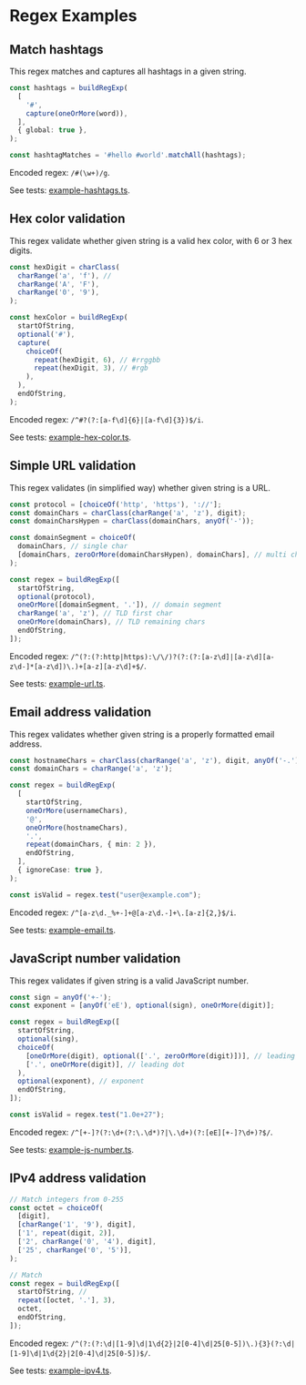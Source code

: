 # Regex Examples

## Match hashtags

This regex matches and captures all hashtags in a given string.

```ts
const hashtags = buildRegExp(
  [
    '#',
    capture(oneOrMore(word)),
  ],
  { global: true },
);

const hashtagMatches = '#hello #world'.matchAll(hashtags);
```

Encoded regex: `/#(\w+)/g`.

See tests: [example-hashtags.ts](../src/__tests__/example-hashtags.ts).

## Hex color validation

This regex validate whether given string is a valid hex color, with 6 or 3 hex digits.

```ts
const hexDigit = charClass(
  charRange('a', 'f'), //
  charRange('A', 'F'),
  charRange('0', '9'),
);

const hexColor = buildRegExp(
  startOfString,
  optional('#'),
  capture(
    choiceOf(
      repeat(hexDigit, 6), // #rrggbb
      repeat(hexDigit, 3), // #rgb
    ),
  ),
  endOfString,
);
```

Encoded regex: `/^#?(?:[a-f\d]{6}|[a-f\d]{3})$/i`.

See tests: [example-hex-color.ts](../src/__tests__/example-hex-color.ts).

## Simple URL validation

This regex validates (in simplified way) whether given string is a URL.

```ts
const protocol = [choiceOf('http', 'https'), '://'];
const domainChars = charClass(charRange('a', 'z'), digit);
const domainCharsHypen = charClass(domainChars, anyOf('-'));

const domainSegment = choiceOf(
  domainChars, // single char
  [domainChars, zeroOrMore(domainCharsHypen), domainChars], // multi char
);

const regex = buildRegExp([
  startOfString,
  optional(protocol),
  oneOrMore([domainSegment, '.']), // domain segment
  charRange('a', 'z'), // TLD first char
  oneOrMore(domainChars), // TLD remaining chars
  endOfString,
]);
```

Encoded regex: `/^(?:(?:http|https):\/\/)?(?:(?:[a-z\d]|[a-z\d][a-z\d-]*[a-z\d])\.)+[a-z][a-z\d]+$/`.

See tests: [example-url.ts](../src/__tests__/example-url.ts).

## Email address validation

This regex validates whether given string is a properly formatted email address.

```ts
const hostnameChars = charClass(charRange('a', 'z'), digit, anyOf('-.'));
const domainChars = charRange('a', 'z');

const regex = buildRegExp(
  [
    startOfString,
    oneOrMore(usernameChars),
    '@',
    oneOrMore(hostnameChars),
    '.',
    repeat(domainChars, { min: 2 }),
    endOfString,
  ],
  { ignoreCase: true },
);

const isValid = regex.test("user@example.com");
```

Encoded regex: `/^[a-z\d._%+-]+@[a-z\d.-]+\.[a-z]{2,}$/i`.

See tests: [example-email.ts](../src/__tests__/example-email.ts).

## JavaScript number validation

This regex validates if given string is a valid JavaScript number.


```ts
const sign = anyOf('+-');
const exponent = [anyOf('eE'), optional(sign), oneOrMore(digit)];

const regex = buildRegExp([
  startOfString,
  optional(sing),
  choiceOf(
    [oneOrMore(digit), optional(['.', zeroOrMore(digit)])], // leading digit
    ['.', oneOrMore(digit)], // leading dot
  ),
  optional(exponent), // exponent
  endOfString,
]);

const isValid = regex.test("1.0e+27");
```

Encoded regex: `/^[+-]?(?:\d+(?:\.\d*)?|\.\d+)(?:[eE][+-]?\d+)?$/`.

See tests: [example-js-number.ts](../src/__tests__/example-js-number.ts).

## IPv4 address validation

```ts
// Match integers from 0-255
const octet = choiceOf(
  [digit],
  [charRange('1', '9'), digit],
  ['1', repeat(digit, 2)],
  ['2', charRange('0', '4'), digit],
  ['25', charRange('0', '5')],
);

// Match
const regex = buildRegExp([
  startOfString, //
  repeat([octet, '.'], 3),
  octet,
  endOfString,
]);
```

Encoded regex: `/^(?:(?:\d|[1-9]\d|1\d{2}|2[0-4]\d|25[0-5])\.){3}(?:\d|[1-9]\d|1\d{2}|2[0-4]\d|25[0-5])$/`.

See tests: [example-ipv4.ts](../src/__tests__/example-ipv4.ts).